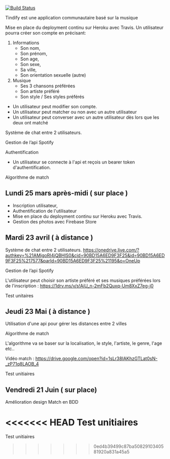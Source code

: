 [![Build Status](https://travis-ci.org/KilianPA/project-backend.png?branch=master)](https://travis-ci.org/KilianPA/project-backend)

Tindify est une application communautaire basé sur la musique

Mise en place du deployment continu sur Heroku avec Travis.
Un utilisateur pourra créer son compte en précisant:
1. Informations
   - Son nom,
   - Son prénom,
   - Son age,
   - Son sexe,
   - Sa ville,
   - Son orientation sexuelle (autre)
2. Musique
   - Ses 3 chansons préférées
   - Son artiste préféré
   - Son style / Ses styles préférés

- Un utilisateur peut modifier son compte.
- Un utilisateur peut matcher ou non avec un autre utilisateur
- Un utilisateur peut converser avec un autre utilisateur dès lors que les deux ont matché

Système de chat entre 2 utilisateurs.

Gestion de l’api Spotify

Authentification

- Un utilisateur se connecte à l'api et reçois un bearer token d'authentification.

Algorithme de match

## Lundi 25 mars après-midi ( sur place )

- Inscription utilisateur,
- Authentification de l'utilisateur
- Mise en place du deployment continu sur Heroku avec Travis.
- Gestion des photos avec Firebase Store

## Mardi 23 avril ( à distance )

Système de chat entre 2 utilisateurs.
https://onedrive.live.com/?authkey=%21AMjgoRI4jQBHlS0&cid=90BD15A6ED9F3F25&id=90BD15A6ED9F3F25%217577&parId=90BD15A6ED9F3F25%21195&o=OneUp

Gestion de l’api Spotify

L'utilisateur peut choisir son artiste préféré et ses musiques préférées lors de l'inscription :
https://1drv.ms/v/s!AiU_n-2mFb2Quxq-Um8XxZ7eg-j0

Test unitaires

## Jeudi 23 Mai ( à distance )

Utilisation d'une api pour gérer les distances entre 2 villes

Algorithme de match

L'algorithme va se baser sur la localisation, le style, l'artiste, le genre, l'age etc..

Vidéo match : https://drive.google.com/open?id=1sLr38IAKhzGTLat0sN-_zP71q8LAOB_4

Test unitiaires

## Vendredi 21 Juin ( sur place)

Amélioration design
Match en BDD

<<<<<<< HEAD
Test unitiaires
=======
Test unitiaires
>>>>>>> 0ed4b39499c87ba5082910340581920a831a45a5
